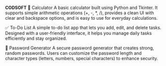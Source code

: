**CODSOFT**
🧮 Calculator
A basic calculator built using Python and Tkinter. It supports simple arithmetic operations (+, -, *, /), provides a clean UI with clear and backspace options, and is easy to use for everyday calculations.

✅ To-Do List
A simple to-do list app that lets you add, edit, and delete tasks. Designed with a user-friendly interface, it helps you manage daily tasks efficiently and stay organized.

🔐 Password Generator
A secure password generator that creates strong, random passwords. Users can customize the password length and character types (letters, numbers, special characters) to enhance security.


